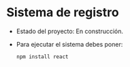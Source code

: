 <h1>Sistema de registro</h1>

- Estado del proyecto: En construcción.
- Para ejecutar el sistema debes poner:
  
  ```npm install react```
